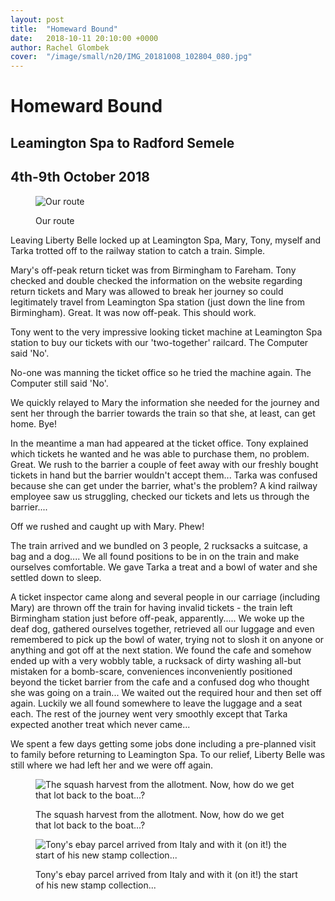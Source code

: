 ```yaml
---
layout: post
title:  "Homeward Bound"
date:   2018-10-11 20:10:00 +0000
author: Rachel Glombek
cover:  "/image/small/n20/IMG_20181008_102804_080.jpg"
---
```

<h1>Homeward Bound</h1>

<h2>Leamington Spa to Radford Semele</h2>
<h2>4th-9th October 2018</h2>

<figure>
 <img src="{{site.baseurl}}/image/maps/n20map.png" alt="Our route" >
 <figcaption>
 <p>Our route</p>
 </figcaption>
</figure>

<p>Leaving Liberty Belle locked up at Leamington Spa, Mary, Tony, myself and Tarka trotted off to the railway station to catch a train. Simple.</p>

<p>Mary's off-peak return ticket was from Birmingham to Fareham. Tony checked and double checked the information on the website regarding return tickets and Mary was allowed to break her journey so could legitimately travel from Leamington Spa station (just down the line from Birmingham). Great. It was now off-peak. This should work.</p>

<p>Tony went to the very impressive looking ticket machine at Leamington Spa station to buy our tickets with our 'two-together' railcard. The Computer said 'No'.</p>
<p>No-one was manning the ticket office so he tried the machine again. The Computer still said 'No'.</p>

<p>We quickly relayed to Mary the information she needed for the journey and sent her through the barrier towards the train so that she, at least, can get home. Bye!</p>

<p>In the meantime a man had appeared at the ticket office. Tony explained which tickets he wanted and he was able to purchase them, no problem.
Great. We rush to the barrier a couple of feet away with our freshly bought tickets in hand but the barrier wouldn't accept them... Tarka was confused because she can get under the barrier, what's the problem? A kind railway employee saw us struggling, checked our tickets and lets us through the barrier....</p>

<p>Off we rushed and caught up with Mary. Phew!</p>

<p>The train arrived and we bundled on 3 people, 2 rucksacks a suitcase, a bag and a dog.... We all found positions to be in on the train and make ourselves comfortable. We gave Tarka a treat and a bowl of water and she settled down to sleep.</p>

<p>A ticket inspector came along and several people in our carriage (including Mary) are thrown off the train for having invalid tickets - the train left Birmingham station just before off-peak, apparently..... We woke up the deaf dog, gathered ourselves together, retrieved all our luggage and even remembered to pick up the bowl of water, trying not to slosh it on anyone or anything and got off at the next station.
We found the cafe and somehow ended up with a very wobbly table, a rucksack of dirty washing all-but mistaken for a bomb-scare, conveniences inconveniently positioned beyond the ticket barrier from the cafe and a confused dog who thought she was going on a train... We waited out the required hour and then set off again. Luckily we all found somewhere to leave the luggage and a seat each. The rest of the journey went very smoothly except that Tarka expected another treat which never came...</p>

<p>We spent a few days getting some jobs done including a pre-planned visit to family before returning to Leamington Spa. To our relief, Liberty Belle was still where we had left her and we were off again.</p>



<figure>
 <img src="{{site.baseurl}}/image/small/n20/IMG_20181008_102804_080.jpg" alt="The squash harvest from the allotment. Now, how do we get that lot back to the boat...?" >
 <figcaption>
 <p>The squash harvest from the allotment. Now, how do we get that lot back to the boat...?</p>
 </figcaption>
</figure>

<figure>
 <img src="{{site.baseurl}}/image/small/n20/IMG-20181004-WA0002.jpg" alt="Tony's ebay parcel arrived from Italy and with it (on it!) the start of his new stamp collection..." >
 <figcaption>
 <p>Tony's ebay parcel arrived from Italy and with it (on it!) the start of his new stamp collection...</p>
 </figcaption>
</figure>
